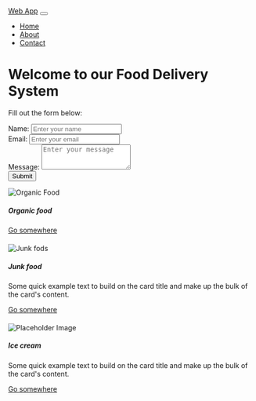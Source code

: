 <!DOCTYPE html>
<html lang="en">
<head>
  <meta charset="UTF-8">
  <meta name="viewport" content="width=device-width, initial-scale=1.0">
  <title>Food Delivery</title>
  <!-- Bootstrap CSS -->
  <link rel="stylesheet" href="https://maxcdn.bootstrapcdn.com/bootstrap/4.5.2/css/bootstrap.min.css">
  <!-- Custom CSS -->
  <style>
    /* Add your custom styles here */
    body {
      padding-top: 60px; /* Adjust according to your navbar height */
    }
    .card {
      margin-bottom: 20px;
    }
  </style>
</head>
<body>
  <nav class="navbar navbar-expand-lg navbar-dark bg-dark fixed-top">
    <div class="container">
      <a class="navbar-brand" href="#">Web App</a>
      <button class="navbar-toggler" type="button" data-toggle="collapse" data-target="#navbarSupportedContent" aria-controls="navbarSupportedContent" aria-expanded="false" aria-label="Toggle navigation">
        <span class="navbar-toggler-icon"></span>
      </button>
      <div class="collapse navbar-collapse" id="navbarSupportedContent">
        <ul class="navbar-nav ml-auto">
          <li class="nav-item">
            <a class="nav-link" href="#">Home</a>
          </li>
          <li class="nav-item">
            <a class="nav-link" href="#">About</a>
          </li>
          <li class="nav-item">
            <a class="nav-link" href="#">Contact</a>
          </li>
        </ul>
      </div>
    </div>
  </nav>

  <div class="container mt-5" Font-Italic>
    <h1>Welcome to our Food Delivery System</h1> 
    <p>Fill out the form below:</p>
    <form>
      <div class="form-group">
        <label for="name">Name:</label>
        <input type="text" class="form-control" id="name" placeholder="Enter your name">
      </div>
      <div class="form-group">
        <label for="email">Email:</label>
        <input type="email" class="form-control" id="email" placeholder="Enter your email">
      </div>
      <div class="form-group">
        <label for="message">Message:</label>
        <textarea class="form-control" id="message" rows="3" placeholder="Enter your message"></textarea>
      </div>
      <button type="submit" class="btn btn-primary">Submit</button>
    </form>
  </div>

  <div class="container mt-5">
    <div class="row">
      <div class="col-md-4 mb-4">
        <div class="card">
          <img src="download.jpeg" class="card-img-top" alt="Organic Food">
          <div class="card-body">
            <h5 class="card-title"> Organic food </h5>
            <p class="card-text"></p>
            <a href="#" class="btn btn-primary">Go somewhere</a>
          </div>
        </div>
      </div>
      <div class="col-md-4 mb-4">
        <div class="card">
          <img src="junk.jpeg" class="card-img-top" alt="Junk fods">
          <div class="card-body">
            <h5 class="card-title">Junk food</h5>
            <p class="card-text">Some quick example text to build on the card title and make up the bulk of the card's content.</p>
            <a href="#" class="btn btn-primary">Go somewhere</a>
          </div>
        </div>
      </div>
      <div class="col-md-4 mb-4">
        <div class="card">
          <img src="ice cream.jpeg" class="card-img-top" alt="Placeholder Image">
          <div class="card-body">
            <h5 class="card-title">Ice cream</h5>
            <p class="card-text">Some quick example text to build on the card title and make up the bulk of the card's content.</p>
            <a href="#" class="btn btn-primary">Go somewhere</a>
          </div>
        </div>
      </div>
    </div>
  </div>

  <!-- Bootstrap JS and dependencies -->
  <script src="https://ajax.googleapis.com/ajax/libs/jquery/3.5.1/jquery.min.js"></script>
  <script src="https://cdnjs.cloudflare.com/ajax/libs/popper.js/1.16.0/umd/popper.min.js"></script>
  <script src="https://maxcdn.bootstrapcdn.com/bootstrap/4.5.2/js/bootstrap.min.js"></script>
</body>
</html>
